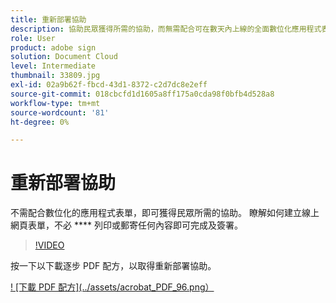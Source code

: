 ```yaml
---
title: 重新部署協助
description: 協助民眾獲得所需的協助，而無需配合可在數天內上線的全面數位化應用程式表單
role: User
product: adobe sign
solution: Document Cloud
level: Intermediate
thumbnail: 33809.jpg
exl-id: 02a9b62f-fbcd-43d1-8372-c2d7dc8e2eff
source-git-commit: 018cbcfd1d1605a8ff175a0cda98f0bfb4d528a8
workflow-type: tm+mt
source-wordcount: '81'
ht-degree: 0%

---
```


# 重新部署協助

不需配合數位化的應用程式表單，即可獲得民眾所需的協助。 瞭解如何建立線上網頁表單，不必 **** 列印或郵寄任何內容即可完成及簽署。

>[!VIDEO](https://video.tv.adobe.com/v/33809?hidetitle=true)

按一下以下載逐步 PDF 配方，以取得重新部署協助。

[! [下載 PDF 配方](../assets/acrobat_PDF_96.png）](../assets/UseCaseRecipe-EN-CreatingWebForms-Reemployment.pdf)

